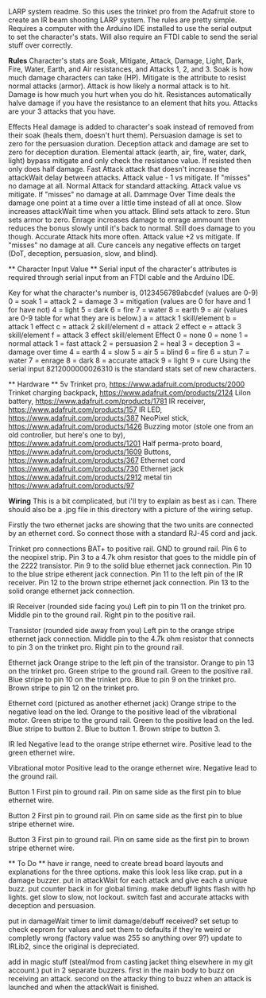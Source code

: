 LARP system readme.
So this uses the trinket pro from the Adafruit store to create an IR beam shooting LARP system.
The rules are pretty simple.
Requires a computer with the Arduino IDE installed to use the serial output to set the character's stats.
Will also require an FTDI cable to send the serial stuff over correctly.

**Rules**
Character's stats are Soak, Mitigate, Attack, Damage, Light, Dark, Fire, Water, Earth, and Air resistances, and Attacks 1, 2, and 3.
Soak is how much damage characters can take (HP).
Mitigate is the attribute to resist normal attacks (armor).
Attack is how likely a normal attack is to hit.
Damage is how much you hurt when you do hit.
Resistances automatically halve damage if you have the resistance to an element that hits you.
Attacks are your 3 attacks that you have.

Effects
Heal damage is added to character's soak instead of removed from their soak (heals them, doesn't hurt them).
Persuasion damage is set to zero for the persuasion duration.
Deception attack and damage are set to zero for deception duration.
Elemental attack (earth, air, fire, water, dark, light) bypass mitigate and only check the resistance value.  If resisted then only does half damage.
Fast Attack attack that doesn't increase the attackWait delay between attacks.  Attack value - 1 vs mitigate.  If "misses" no damage at all.
Normal Attack for standard attacking.  Attack value vs mitigate.  If "misses" no damage at all.
Dammage Over Time deals the damage one point at a time over a little time instead of all at once.
Slow increases attackWait time when you attack.
Blind sets attack to zero.
Stun sets armor to zero.
Enrage increases damage to enrage ammount then reduces the bonus slowly until it's back to normal.  Still does damage to you though.
Accurate Attack hits more often.  Attack value +2 vs mitigate.  If "misses" no damage at all.
Cure cancels any negative effects on target (DoT, deception, persuasion, slow, and blind).

** Character Input Value **
Serial input of the character's attributes is required through serial input from an FTDI cable and the Arduino IDE.

Key for what the character's number is, 0123456789abcdef
(values are 0-9)
0 = soak
1 = attack
2 = damage
3 = mitigation
(values are 0 for have and 1 for have not)
4 = light
5 = dark
6 = fire
7 = water
8 = earth
9 = air
(values are 0-9 table for what they are is below.)
a = attack 1 skill/element
b = attack 1 effect
c = attack 2 skill/element
d = attack 2 effect
e = attack 3 skill/element
f = attack 3 effect
skill/element         Effect
0 = none              0 = none
1 = normal attack     1 = fast attack
2 = persuasion        2 = heal
3 = deception         3 = damage over time
4 = earth             4 = slow
5 = air               5 = blind
6 = fire              6 = stun
7 = water             7 = enrage
8 = dark              8 = accurate attack
9 = light             9 = cure
Using the serial input 8212000000026310 is the standard stats set of new characters.

** Hardware **
5v Trinket pro,
https://www.adafruit.com/products/2000
Trinket charging backpack,
https://www.adafruit.com/products/2124
LiIon battery,
https://www.adafruit.com/products/1781
IR receiver,
https://www.adafruit.com/products/157
IR LED,
https://www.adafruit.com/products/387
NeoPixel stick,
https://www.adafruit.com/products/1426
Buzzing motor (stole one from an old controller, but here's one to by),
https://www.adafruit.com/products/1201
Half perma-proto board,
https://www.adafruit.com/products/1609
Buttons,
https://www.adafruit.com/products/367
Ethernet cord
https://www.adafruit.com/products/730
Ethernet jack
https://www.adafruit.com/products/2912
metal tin
https://www.adafruit.com/products/97

**Wiring**
This is a bit complicated, but i'll try to explain as best as i can.
There should also be a .jpg file in this directory with a picture of the wiring setup.

Firstly the two ethernet jacks are showing that the two units are connected by an ethernet cord.
So connect those with a standard RJ-45 cord and jack.

Trinket pro connections
BAT+ to positive rail.
GND to ground rail.
Pin 6 to the neopixel strip.
Pin 3 to a 4.7k ohm resistor that goes to the middle pin of the 2222 transistor.
Pin 9 to the solid blue ethernet jack connection.
Pin 10 to the blue stripe etherent jack connection.
Pin 11 to the left pin of the IR receiver.
Pin 12 to the brown stripe ethernet jack connection.
Pin 13 to the solid orange ethernet jack connection.

IR Receiver (rounded side facing you)
Left pin to pin 11 on the trinket pro.
Middle pin to the ground rail.
Right pin to the positive rail.

Transistor (rounded side away from you)
Left pin to the orange stripe ethernet jack connection.
Middle pin to the 4.7k ohm resistor that connects to pin 3 on the trinket pro.
Right pin to the ground rail. 

Ethernet jack
Orange stripe to the left pin of the transistor.
Orange  to pin 13 on the trinket pro.
Green stripe to the ground rail.
Green to the positive rail.
Blue stripe to pin 10 on the trinket pro.
Blue to pin 9 on the trinket pro.
Brown stripe to pin 12 on the trinket pro.

Ethernet cord (pictured as another ethernet jack)
Orange stripe to the negative lead on the led.
Orange  to the positive lead of the vibrational motor.
Green stripe to the ground rail.
Green to the positive lead on the led.
Blue stripe to button 2.
Blue to button 1.
Brown stripe to button 3.

IR led
Negative lead to the orange stripe ethernet wire.
Positive lead to the green ethernet wire.

Vibrational motor
Positive lead to the orange ethernet wire.
Negative lead to the ground rail.

Button 1
First pin to ground rail.
Pin on same side as the first pin to blue ethernet wire.

Button 2
First pin to ground rail.
Pin on same side as the first pin to blue stripe ethernet wire.

Button 3
First pin to ground rail.
Pin on same side as the first pin to brown stripe ethernet wire.

** To Do **
have ir range, need to create bread board layouts and explanations for the three options.
make this look less like crap.
put in a damage buzzer.
put in attackWait for each attack and give each a unique buzz.
put counter back in for global timing.
make debuff lights flash with hp lights.
get slow to slow, not lockout.
switch fast and accurate attacks with deception and persuasion.

put in damageWait timer to limit damage/debuff received?
set setup to check eeprom for values and set them to defaults if they're weird or completly wrong (factory value was 255 so anything over 9?)
update to IRLib2, since the original is depreciated.


add in magic stuff (steal/mod from casting jacket thing elsewhere in my git account.)
put in 2 separate buzzers.
first in the main body to buzz on receiving an attack.
second on the attacky thing to buzz when an attack is launched and when the attackWait is finished.
